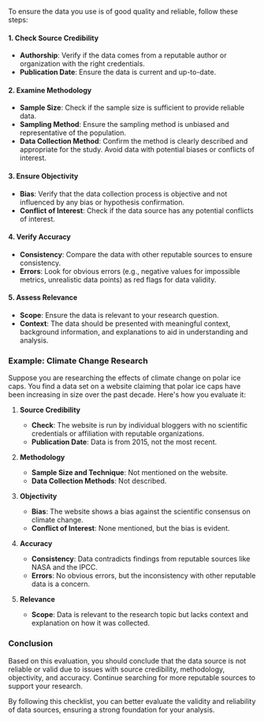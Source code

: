 To ensure the data you use is of good quality and reliable, follow these steps:

#### 1. Check Source Credibility
- **Authorship**: Verify if the data comes from a reputable author or organization with the right credentials.
- **Publication Date**: Ensure the data is current and up-to-date.

#### 2. Examine Methodology
- **Sample Size**: Check if the sample size is sufficient to provide reliable data.
- **Sampling Method**: Ensure the sampling method is unbiased and representative of the population.
- **Data Collection Method**: Confirm the method is clearly described and appropriate for the study. Avoid data with potential biases or conflicts of interest.

#### 3. Ensure Objectivity
- **Bias**: Verify that the data collection process is objective and not influenced by any bias or hypothesis confirmation.
- **Conflict of Interest**: Check if the data source has any potential conflicts of interest.

#### 4. Verify Accuracy
- **Consistency**: Compare the data with other reputable sources to ensure consistency.
- **Errors**: Look for obvious errors (e.g., negative values for impossible metrics, unrealistic data points) as red flags for data validity.

#### 5. Assess Relevance
- **Scope**: Ensure the data is relevant to your research question.
- **Context**: The data should be presented with meaningful context, background information, and explanations to aid in understanding and analysis.

### Example: Climate Change Research
Suppose you are researching the effects of climate change on polar ice caps. You find a data set on a website claiming that polar ice caps have been increasing in size over the past decade. Here's how you evaluate it:

1. **Source Credibility**
   - **Check**: The website is run by individual bloggers with no scientific credentials or affiliation with reputable organizations.
   - **Publication Date**: Data is from 2015, not the most recent.

2. **Methodology**
   - **Sample Size and Technique**: Not mentioned on the website.
   - **Data Collection Methods**: Not described.

3. **Objectivity**
   - **Bias**: The website shows a bias against the scientific consensus on climate change.
   - **Conflict of Interest**: None mentioned, but the bias is evident.

4. **Accuracy**
   - **Consistency**: Data contradicts findings from reputable sources like NASA and the IPCC.
   - **Errors**: No obvious errors, but the inconsistency with other reputable data is a concern.

5. **Relevance**
   - **Scope**: Data is relevant to the research topic but lacks context and explanation on how it was collected.

### Conclusion
Based on this evaluation, you should conclude that the data source is not reliable or valid due to issues with source credibility, methodology, objectivity, and accuracy. Continue searching for more reputable sources to support your research.

By following this checklist, you can better evaluate the validity and reliability of data sources, ensuring a strong foundation for your analysis.